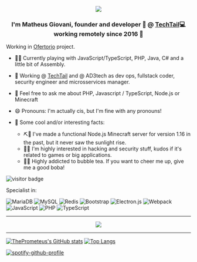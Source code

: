 <div align="center">
<img src="https://readme-typing-svg.herokuapp.com?font=sans-serif&size=30&color=8A17B3&center=true&vCenter=true&lines=%3COl%C3%A1%2C+mundo!%2F%3E;%3CHello%2C+world!%2F%3E;%3CCiao%2C+mondo!%2F%3E" />
</div>  

### <div align="center">I'm Matheus Giovani, founder and developer 👨‍ @ [TechTail](https://github.com/techtail)💻 working remotely since 2016 🚀</div>  

Working in [Ofertorio](https://github.com/ofertorio) project.

- 👨‍💻 Currently playing with JavaScript/TypeScript, PHP, Java, C# and a little bit of Assembly. 
- 🔭 Working @ [TechTail](https://github.com/techtail) and @ AD3tech as dev ops, fullstack coder, security engineer and microsservices manager.
- 💬 Feel free to ask me about PHP, Javascript / TypeScript, Node.js or Minecraft
- 😄 Pronouns: I'm actually cis, but I'm fine with any pronouns!

- 🤔 Some cool and/or interesting facts:
  - ⛏💎 I've made a functional Node.js Minecraft server for version 1.16 in the past, but it never saw the sunlight rise.
  - 🐱‍💻 I'm highly interested in hacking and security stuff, kudos if it's related to games or big applications.
  - 🧋🥤 Highly addicted to bubble tea. If you want to cheer me up, give me a good boba!

![visitor badge](https://visitor-badge.glitch.me/badge?page_id=theprometeus.visitor-badge)

Specialist in:

![MariaDB](https://img.shields.io/badge/MariaDB-003545?style=for-the-badge&logo=mariadb&logoColor=white) ![MySQL](https://img.shields.io/badge/mysql-%2300f.svg?style=for-the-badge&logo=mysql&logoColor=white) ![Redis](https://img.shields.io/badge/redis-%23DD0031.svg?style=for-the-badge&logo=redis&logoColor=white) ![Bootstrap](https://img.shields.io/badge/bootstrap-%23563D7C.svg?style=for-the-badge&logo=bootstrap&logoColor=white) ![Electron.js](https://img.shields.io/badge/Electron-191970?style=for-the-badge&logo=Electron&logoColor=white) ![Webpack](https://img.shields.io/badge/webpack-%238DD6F9.svg?style=for-the-badge&logo=webpack&logoColor=black) ![JavaScript](https://img.shields.io/badge/javascript-%23323330.svg?style=for-the-badge&logo=javascript&logoColor=%23F7DF1E) ![PHP](https://img.shields.io/badge/php-%23777BB4.svg?style=for-the-badge&logo=php&logoColor=white) ![TypeScript](https://img.shields.io/badge/typescript-%23007ACC.svg?style=for-the-badge&logo=typescript&logoColor=white)

---

<div align="center">
  <img src="https://skillicons.dev/icons?perline=10&i=ts,js,php,html,pug,css,sass,java,regex,mysql,express,mongodb,redis,nodejs,cs,nginx,webpack,wordpress,cloudflare,visualstudio" />
</div>

---

[![ThePrometeus's GitHub stats](https://github-readme-stats.vercel.app/api?username=theprometeus)](https://github.com/anuraghazra/github-readme-stats) [![Top Langs](https://github-readme-stats.vercel.app/api/top-langs/?username=theprometeus&layout=compact)](https://github.com/anuraghazra/github-readme-stats)

[![spotify-github-profile](https://spotify-github-profile.vercel.app/api/view?uid=gcprometeus&cover_image=true&theme=default&bar_color=9e09c8&bar_color_cover=true)](https://spotify-github-profile.vercel.app/api/view?uid=gcprometeus&redirect=true)
